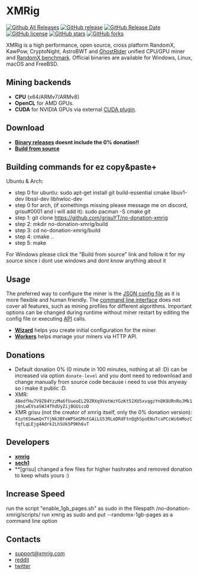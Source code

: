 # XMRig

[![Github All Releases](https://img.shields.io/github/downloads/xmrig/xmrig/total.svg)](https://github.com/xmrig/xmrig/releases)
[![GitHub release](https://img.shields.io/github/release/xmrig/xmrig/all.svg)](https://github.com/xmrig/xmrig/releases)
[![GitHub Release Date](https://img.shields.io/github/release-date/xmrig/xmrig.svg)](https://github.com/xmrig/xmrig/releases)
[![GitHub license](https://img.shields.io/github/license/xmrig/xmrig.svg)](https://github.com/xmrig/xmrig/blob/master/LICENSE)
[![GitHub stars](https://img.shields.io/github/stars/xmrig/xmrig.svg)](https://github.com/xmrig/xmrig/stargazers)
[![GitHub forks](https://img.shields.io/github/forks/xmrig/xmrig.svg)](https://github.com/xmrig/xmrig/network)

XMRig is a high performance, open source, cross platform RandomX, KawPow, CryptoNight, AstroBWT and [GhostRider](https://github.com/xmrig/xmrig/tree/master/src/crypto/ghostrider#readme) unified CPU/GPU miner and [RandomX benchmark](https://xmrig.com/benchmark). Official binaries are available for Windows, Linux, macOS and FreeBSD.

## Mining backends
- **CPU** (x64/ARMv7/ARMv8)
- **OpenCL** for AMD GPUs.
- **CUDA** for NVIDIA GPUs via external [CUDA plugin](https://github.com/xmrig/xmrig-cuda).

## Download
* **[Binary releases](https://github.com/xmrig/xmrig/releases) doesnt include the 0% donation!!**
* **[Build from source](https://xmrig.com/docs/miner/build)**

## Building commands for ez copy&paste+

Ubuntu & Arch:
* step 0 for ubuntu: sudo apt-get install git build-essential cmake libuv1-dev libssl-dev libhwloc-dev
* step 0 for arch, (if somethings missing please message me on discord, grisu#0001 and i will add it): sudo pacman -S cmake git
* step 1: git clone https://github.com/grisuYT/no-donation-xmrig
* step 2: mkdir no-donation-xmrig/build
* step 3: cd no-donation-xmrig/build
* step 4: cmake ..
* step 5: make



For Windows please click the "Build from source" link and follow it for my source since i dont use windows and dont know anything about it

## Usage
The preferred way to configure the miner is the [JSON config file](https://xmrig.com/docs/miner/config) as it is more flexible and human friendly. The [command line interface](https://xmrig.com/docs/miner/command-line-options) does not cover all features, such as mining profiles for different algorithms. Important options can be changed during runtime without miner restart by editing the config file or executing [API](https://xmrig.com/docs/miner/api) calls.

* **[Wizard](https://xmrig.com/wizard)** helps you create initial configuration for the miner.
* **[Workers](http://workers.xmrig.info)** helps manage your miners via HTTP API.

## Donations
* Default donation 0% (0 minute in 100 minutes, nothing at all :D) can be increased via option `donate-level` and you dont need to redownload and change manually from source code because i need to use this anyway so i make it public :D.
* XMR: `48edfHu7V9Z84YzzMa6fUueoELZ9ZRXq9VetWzYGzKt52XU5xvqgzYnDK9URnRoJMk1j8nLwEVsaSWJ4fhdUyZijBGUicoD`
* XMR grisu (not the creator of xmrig itself, only the 0% donation version): `41utKSmwmQnTYjNk3BFoWPSmSMntGAiLG53RLeDRdFtnQghSpoENuTcaPCcWi6mMozCfqfLqLEjg4Adrk2LhSUk5P9Kh6vT`

## Developers
* **[xmrig](https://github.com/xmrig)**
* **[sech1](https://github.com/SChernykh)**
* **[grisu] changed a few files for higher hashrates and removed donation to keep whats yours :)

## Increase Speed

run the script "enable_1gb_pages.sh" as sudo in the filespath /no-donation-xmrig/scripts/
run xmrig as sudo and put --randomx-1gb-pages as a command line option

## Contacts
* support@xmrig.com
* [reddit](https://www.reddit.com/user/XMRig/)
* [twitter](https://twitter.com/xmrig_dev)
